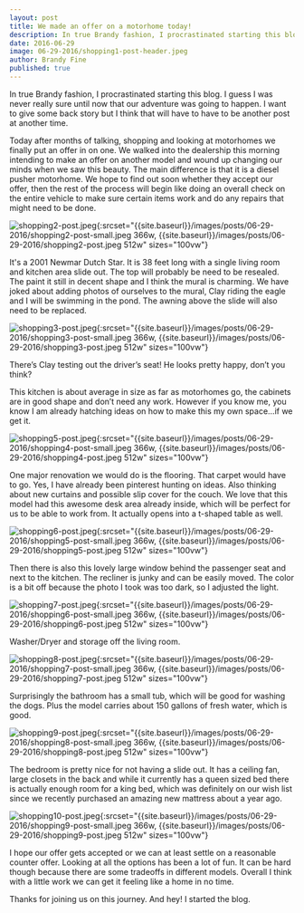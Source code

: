 ```yaml
---
layout: post
title: We made an offer on a motorhome today!
description: In true Brandy fashion, I procrastinated starting this blog.  I guess I was never really sure until now that our adventure was going to happen.  I want to give some back story but I think that will have to have to be another post at another time.
date: 2016-06-29
image: 06-29-2016/shopping1-post-header.jpeg
author: Brandy Fine
published: true
---
```


In true Brandy fashion, I procrastinated starting this blog.  I guess I was never really sure until now that 
our adventure was going to happen.  I want to give some back story but I think that will have to have to be 
another post at another time.

Today after months of talking, shopping and looking at motorhomes we finally put an offer in on one.   We walked 
into the dealership this morning intending to make an offer on another model and wound up changing our minds when 
we saw this beauty.  The main difference is that it is a diesel pusher motorhome.  We hope to find out soon whether 
they accept our offer, then the rest of the process will begin like doing an overall check on the entire vehicle 
to make sure certain items work and do any repairs that might need to be done.

![shopping2-post.jpeg]({{site.baseurl}}/images/posts/06-29-2016/shopping2-post.jpeg){:srcset="{{site.baseurl}}/images/posts/06-29-2016/shopping2-post-small.jpeg 366w, {{site.baseurl}}/images/posts/06-29-2016/shopping2-post.jpeg 512w" sizes="100vw"}

It's a 2001 Newmar Dutch Star. It is 38 feet long with a single living room and kitchen area slide out. The top 
will probably be need to be resealed.  The paint it still in decent shape and I think the mural is charming. We 
have joked about adding photos of ourselves to the mural, Clay riding the eagle and I will be swimming in the pond. 
The awning above the slide will also need to be replaced.

![shopping3-post.jpeg]({{site.baseurl}}/images/posts/06-29-2016/shopping3-post.jpeg){:srcset="{{site.baseurl}}/images/posts/06-29-2016/shopping3-post-small.jpeg 366w, {{site.baseurl}}/images/posts/06-29-2016/shopping3-post.jpeg 512w" sizes="100vw"}

There’s Clay testing out the driver’s seat!  He looks pretty happy, don’t you think?

This kitchen is about average in size as far as motorhomes go, the cabinets are in good shape and don’t need any 
work. However if you know me, you know I am already hatching ideas on how to make this my own space…if we get it.

![shopping5-post.jpeg]({{site.baseurl}}/images/posts/06-29-2016/shopping5-post.jpeg){:srcset="{{site.baseurl}}/images/posts/06-29-2016/shopping4-post-small.jpeg 366w, {{site.baseurl}}/images/posts/06-29-2016/shopping4-post.jpeg 512w" sizes="100vw"}

One major renovation we would do is the flooring. That carpet would have to go. Yes, I have already been pinterest 
hunting on ideas.  Also thinking about new curtains and possible slip cover for the couch. We love that this model 
had this awesome desk area already inside, which will be perfect for us to be able to work from. It actually opens 
into a t-shaped table as well.

![shopping6-post.jpeg]({{site.baseurl}}/images/posts/06-29-2016/shopping6-post.jpeg){:srcset="{{site.baseurl}}/images/posts/06-29-2016/shopping5-post-small.jpeg 366w, {{site.baseurl}}/images/posts/06-29-2016/shopping5-post.jpeg 512w" sizes="100vw"}

Then there is also this lovely large window behind the passenger seat and next to the kitchen. The recliner is junky 
and can be easily moved.  The color is a bit off because the photo I took was too dark, so I adjusted the light.

![shopping7-post.jpeg]({{site.baseurl}}/images/posts/06-29-2016/shopping7-post.jpeg){:srcset="{{site.baseurl}}/images/posts/06-29-2016/shopping6-post-small.jpeg 366w, {{site.baseurl}}/images/posts/06-29-2016/shopping6-post.jpeg 512w" sizes="100vw"}

Washer/Dryer and storage off the living room.

![shopping8-post.jpeg]({{site.baseurl}}/images/posts/06-29-2016/shopping8-post.jpeg){:srcset="{{site.baseurl}}/images/posts/06-29-2016/shopping7-post-small.jpeg 366w, {{site.baseurl}}/images/posts/06-29-2016/shopping7-post.jpeg 512w" sizes="100vw"}

Surprisingly the bathroom has a small tub, which will be good for washing the dogs. Plus the model carries about 150 
gallons of fresh water, which is good.

![shopping9-post.jpeg]({{site.baseurl}}/images/posts/06-29-2016/shopping9-post.jpeg){:srcset="{{site.baseurl}}/images/posts/06-29-2016/shopping8-post-small.jpeg 366w, {{site.baseurl}}/images/posts/06-29-2016/shopping8-post.jpeg 512w" sizes="100vw"}

The bedroom is  pretty nice for not having a slide out. It has a ceiling fan, large closets in the back and while it 
currently has a queen sized bed there is actually enough room for a king bed, which was definitely on our wish list 
since we recently purchased an amazing new mattress about a year ago.

![shopping10-post.jpeg]({{site.baseurl}}/images/posts/06-29-2016/shopping10-post.jpeg){:srcset="{{site.baseurl}}/images/posts/06-29-2016/shopping9-post-small.jpeg 366w, {{site.baseurl}}/images/posts/06-29-2016/shopping9-post.jpeg 512w" sizes="100vw"}

I hope our offer gets accepted or we can at least settle on a reasonable counter offer. Looking at all the options has 
been a lot of fun.  It can be hard though because there are some tradeoffs in different models.  Overall I think with a 
little work we can get it feeling like a home in no time.

Thanks for joining us on this journey. And hey! I started the blog.